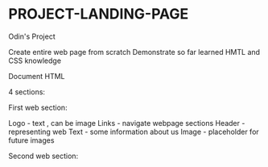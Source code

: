 # PROJECT-LANDING-PAGE
Odin's Project 

Create entire web page from scratch 
Demonstrate so far learned HMTL and CSS knowledge

Document HTML

4 sections: 

First web section: 

Logo - text , can be image
Links - navigate webpage sections
Header - representing web 
Text - some information about us
Image - placeholder for future images

Second web section: